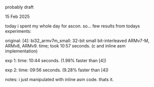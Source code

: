 probably draft

15 Feb 2025

today i spent my whole day for ascon. so... few results from todays experiments: 

original: [4]: bi32_armv7m_small: 32-bit small bit-interleaved ARMv7-M, ARMv8, ARMv9. time; took 10:57 seconds. (c and inline asm implementation)

exp 1: time: 10:44 seconds. (1.98% faster than [4])

exp 2: time: 09:56 seconds. (9.28% faster than [4])

notes: i just manipulated with inline asm code. thats it.